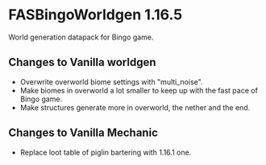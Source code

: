 # FASBingoWorldgen 1.16.5

World generation datapack for Bingo game.

## Changes to Vanilla worldgen

- Overwrite overworld biome settings with "multi_noise".
- Make biomes in overworld a lot smaller to keep up with the fast pace of Bingo game.
- Make structures generate more in overworld, the nether and the end.

## Changes to Vanilla Mechanic

- Replace loot table of piglin bartering with 1.16.1 one.